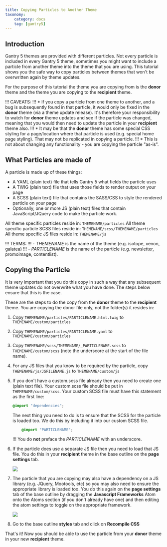 ```yaml
---
title: Copying Particles to Another Theme
taxonomy:
    category: docs
    tag: [gantry5]
---
```


## Introduction

Gantry 5 themes are provided with different particles. Not every particle is included in every Gantry 5 theme, sometimes you might want to include a particle from another theme into the theme that you are using. This tutorial shows you the safe way to copy particles between themes that won't be overwritten again by theme updates.

For the purpose of this tutorial the theme you are copying from is the **donor** theme and the theme you are copying to the **recipient** theme.

!!! CAVEATS: 
!!! * If you copy a particle from one theme to another, and a bug is subsequently found in that particle, it would only be fixed in the **donor** theme (via a theme update release). It's therefore your responsibility to watch for **donor** theme updates and see if the particle was changed, meaning that you would then need to update the particle in your **recipient** theme also.
!!! * It may be that the **donor** theme has some special CSS styling for a page/location where that particle is used (e.g. special home page styling). That may not be replicated in copying a particle.
!!! * This is not about changing any functionality - you are copying the particle "as-is".

## What Particles are made of

A particle is made up of these things:

* A YAML (plain text) file that tells Gantry 5 what fields the particle uses
* A TWIG (plain text) file that uses those fields to render output on your page
* A SCSS (plain text) file that contains the SASS/CSS to style the rendered particle on your page
* Optionally, one or more JS (plain text) files that contain JavaScript/JQuery code to make the particle work.

All theme specific particles reside in: `THEMENAME/particles`
All theme specific particle SCSS files reside in: `THEMENAME/scss/THEMENAME/particles`
All theme specific JS files reside in: `THEMENAME/js`

!!! TERMS:
!!! - *THEMENAME* is the name of the theme (e.g. isotope, xenon, galatea)
!!! - *PARTICLENAME* is the name of the particle (e.g. newsletter, promoimage, contentlist).

## Copying the Particle

It is very important that you do this copy in such a way that any subsequent theme updates do not overwrite what you have done. The steps below ensure that this is the case.

These are the steps to do the copy from the **donor** theme to the **recipient** theme. You are copying the donor file only, not the folder(s) it resides in:

1. Copy `THEMENAME/particles/PARTICLENAME.html.twig` to `THEMENAME/custom/particles`

2. Copy `THEMENAME/particles/PARTICLENAME.yaml` to `THEMENAME/custom/particles`

3. Copy `THEMENAME/scss/THEMENAME/_PARTICLENAME.scss` to `THEMENAME/custom/scss` (note the underscore at the start of the file name).

4. For any JS files that you know to be required by the particle, copy `THEMENAME/js/JSFILENAME.js` to `THEMENAME/custom/js`

5. If you don't have a custom.scss file already then you need to create one (plain text file). Your custom.scss file should be put in `THEMENAME/custom/scss`. Your custom SCSS file must have this statement as the first line:

    ```css
    @import "dependencies";
    ```

    The next thing you need to do is to ensure that the SCSS for the particle is loaded too. We do this by including it into our custom SCSS file.

    ```css
        @import "PARTICLENAME";
    ```

    !!! You do **not** preface the *PARTICLENAME* with an underscore.

6. If the particle does use a separate JS file then you need to load that JS file. You do this in your **recipient** theme in the base outline on the **page settings** tab.


    ![](copy-particle_1.png)

7. The particle that you are copying may also have a dependency on a JS library (e.g. JQuery, Mootools, etc) so you may also need to ensure the appropriate library is loaded too. You do this again on the **page settings** tab of the base outline by dragging the **Javascript Frameworks** Atom onto the Atoms section (if you don't already have one) and then editing the atom settings to toggle on the appropriate framework.

    ![](copy-particle_2.png)

8. Go to the base outline **styles** tab and click on **Recompile CSS**

That's it! Now you should be able to use the particle from your **donor** theme in your new **recipient** theme.
